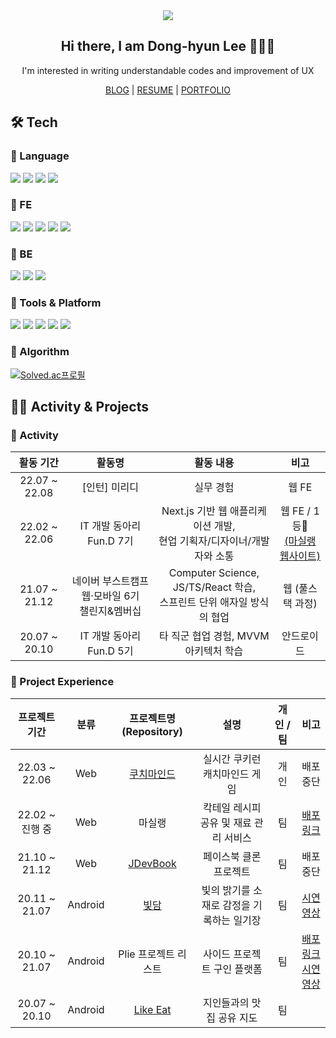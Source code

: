 <!-- ## Hi there, I am Dong-hyun 🙋🏻‍♂️</h2> -->

<!-- [![Velog Badge](https://img.shields.io/badge/-Velog-red?link=https://velog.io/@dev_2dong/)](https://velog.io/@dev_2dong/) <a href="mailto:linear14@naver.com"><img src="https://img.shields.io/badge/E--mail-linear14%40naver.com-brightgreen?link=linear14@naver.com"/></a><br>

`UI/UX`구현에 관심이 많은 개발자 이동현입니다. -->

<!-- ## 🎄 Portfolio
| 항목 | 링크 |
|:---:|:---:|
| 이력서 | [Click Me](https://rattle-eyelash-eaa.notion.site/edec9bbbe6f349518be78728c3ac5081) |
| 포트폴리오 | [Click Me](https://rattle-eyelash-eaa.notion.site/a3771b6abf894b10acbdca70457e0031?v=507ae46b12b6446f8bde91faed2f09d8) | -->

<div align="center">
  <a href="https://hits.seeyoufarm.com"><img src="https://hits.seeyoufarm.com/api/count/incr/badge.svg?url=https://github.com/linear14/hit-counter&count_bg=%23FFB100&title_bg=%23555555&icon=&icon_color=%23E7E7E7&title=hits&edge_flat=false"/></a>
  <h2>Hi there, I am Dong-hyun Lee 🙋🏻‍♂️</h2>
  <p>I'm interested in writing understandable codes and improvement of UX</p>
  
  <div>
    <a href="https://velog.io/@dev_2dong/">BLOG</a>
    <span>|</span>
    <a href="https://rattle-eyelash-eaa.notion.site/edec9bbbe6f349518be78728c3ac5081">RESUME</a>
    <span>|</span>
    <a href="https://rattle-eyelash-eaa.notion.site/a3771b6abf894b10acbdca70457e0031?v=507ae46b12b6446f8bde91faed2f09d8">PORTFOLIO</a>
  </div>
  
  
</div>



## 🛠 Tech 
### 🚩 Language
<img src="https://img.shields.io/badge/-JavaScript-%23F7DF1E?logo=JavaScript&logoColor=black"/> <img src="https://img.shields.io/badge/-TypeScript-%233178C6?logo=TypeScript&logoColor=white"/> <img src="https://img.shields.io/badge/-Kotlin-%230095D5?logo=Kotlin&logoColor=white"/> <img src="https://img.shields.io/badge/-Java-%23007396?logo=Java&logoColor=white"/> <br>

### 🚩 FE
<img src="https://img.shields.io/badge/-React-%2361DAFB?logo=React&logoColor=black"/> <img src="https://img.shields.io/badge/-Next.js-%23000000?logo=Next.js&logoColor=white"/> <img src="https://img.shields.io/badge/-Styled-%23DB7093?logo=styled-components&logoColor=white"/> <img src="https://img.shields.io/badge/-Recoil-%233578e5?logo=RECOIL&logoColor=white"/> <img src="https://img.shields.io/badge/-Android-%233DDC84?logo=Android&logoColor=white"/>

### 🚩 BE
<img src="https://img.shields.io/badge/-Node.js-%23339933?logo=Node.js&logoColor=white"/> <img src="https://img.shields.io/badge/-Express-%23000000?logo=Express&logoColor=white"/> <img src="https://img.shields.io/badge/-MySQL-%234479A1?logo=MySQL&logoColor=white"/>

### 🚩 Tools & Platform
<img src="https://img.shields.io/badge/-Firebase-%23FFCA28?logo=Firebase&logoColor=black"/> <img src="https://img.shields.io/badge/-Slack-%234A154B?logo=Slack&logoColor=white"/> <img src="https://img.shields.io/badge/-Notion-%23000000?logo=Notion&logoColor=white"/> <img src="https://img.shields.io/badge/-Figma-%23F24E1E?logo=Figma&logoColor=white"/> <img src="https://img.shields.io/badge/-Zeplin-%23fdca2f"/>
 
### 🚩 Algorithm
[![Solved.ac프로필](http://mazassumnida.wtf/api/v2/generate_badge?boj=linear114)](https://solved.ac/linear114)

## 🏃‍♀️ Activity & Projects
### 🚩 Activity
| 활동 기간 | 활동명 | 활동 내용 | 비고 |
|:------:|:---:|:---:|:---:|
| 22.07 ~ 22.08 | [인턴] 미리디 | 실무 경험 | 웹 FE |
| 22.02 ~ 22.06 | IT 개발 동아리 Fun.D 7기 | Next.js 기반 웹 애플리케이션 개발,<br>현업 기획자/디자이너/개발자와 소통 | 웹 FE / 1등🥇<br>[(마실랭 웹사이트)](https://www.masileng.com) |
| 21.07 ~ 21.12 | 네이버 부스트캠프 웹·모바일 6기<br>챌린지&멤버십 | Computer Science, JS/TS/React 학습,<br>스프린트 단위 애자일 방식의 협업 | 웹 (풀스택 과정) |
| 20.07 ~ 20.10 | IT 개발 동아리 Fun.D 5기 | 타 직군 협업 경험, MVVM 아키텍처 학습 | 안드로이드 |

### 🚩 Project Experience
| 프로젝트 기간 | 분류 | 프로젝트명(Repository) | 설명 | 개인 / 팀 | 비고 |
| :------: | :---: |:---: | :---: | :---: | :---: |
| 22.03 ~ 22.06 | Web | [쿠치마인드](https://github.com/linear14/cootchmind) | 실시간 쿠키런 캐치마인드 게임 | 개인 | 배포 중단 |
| 22.02 ~ 진행 중 | Web | 마실랭 | 칵테일 레시피 공유 및 재료 관리 서비스 | 팀 | [배포 링크](https://www.masileng.com) |
| 21.10 ~ 21.12 | Web | [JDevBook](https://github.com/linear14/WEB13-JDevBook) | 페이스북 클론 프로젝트 | 팀 | 배포 중단 |
| 20.11 ~ 21.07 | Android | [빛담](https://github.com/linear14/BDProject) | 빛의 밝기를 소재로 감정을 기록하는 일기장 | 팀 | [시연 영상](https://www.youtube.com/watch?v=UzTgOJHKg9k) |
| 20.10 ~ 21.07 | Android | Plie 프로젝트 리스트 | 사이드 프로젝트 구인 플랫폼 | 팀 | [배포 링크](https://play.google.com/store/apps/details?id=org.fakedev.plie.release)<br>[시연 영상](https://www.youtube.com/watch?v=bf61zHwT1x0) |
| 20.07 ~ 20.10 | Android | [Like Eat](https://github.com/linear14/LikeEat) | 지인들과의 맛집 공유 지도 | 팀 | |
